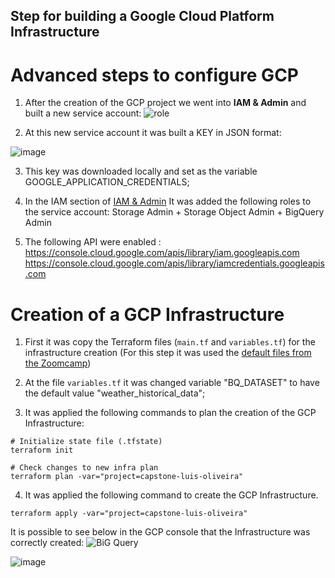 ## Step for building a Google Cloud Platform Infrastructure
# Advanced steps to configure GCP

1. After the creation of the GCP project we went into **IAM & Admin** and built a new service account:
![role](https://user-images.githubusercontent.com/12693788/159322475-6297d894-b368-4cb6-8e4c-cb34c1adcf1c.png)

2. At this new service account it was built a KEY in JSON format:

![image](https://user-images.githubusercontent.com/12693788/159325350-23e8ccbd-a1ed-4ba7-b393-7e84a338204d.png)


3. This key was downloaded locally and set as the variable GOOGLE_APPLICATION_CREDENTIALS; 


4. In the IAM section of [IAM & Admin](https://console.cloud.google.com/iam-admin/iam)
It was added the following roles to the service account: Storage Admin + Storage Object Admin + BigQuery Admin


5. The following API were enabled : https://console.cloud.google.com/apis/library/iam.googleapis.com
https://console.cloud.google.com/apis/library/iamcredentials.googleapis.com
   
# Creation of a GCP Infrastructure

1. First it was copy the Terraform files (`main.tf` and `variables.tf`) for the infrastructure creation 
   (For this step it was used the [default files from the Zoomcamp](https://github.com/DataTalksClub/data-engineering-zoomcamp/tree/main/week_1_basics_n_setup/1_terraform_gcp/terraform))

2. At the file `variables.tf` it was changed variable "BQ_DATASET" to have the default value "weather_historical_data";

3. It was applied the following commands to plan the creation of the GCP Infrastructure:
```shell
# Initialize state file (.tfstate)
terraform init

# Check changes to new infra plan
terraform plan -var="project=capstone-luis-oliveira"
```

4. It was applied the following command to create the GCP Infrastructure.
```shell
terraform apply -var="project=capstone-luis-oliveira"
```

It is possible to see below in the GCP console that the Infrastructure was correctly created:
![BiG Query](https://user-images.githubusercontent.com/12693788/159502520-c0f3f7a2-a7eb-467e-b594-8b7ddaf8f769.png)

![image](https://user-images.githubusercontent.com/12693788/159502713-8ba0d753-862d-4578-b450-f0f47b413015.png)

